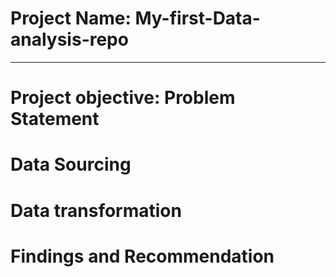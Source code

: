 # Project Name: My-first-Data-analysis-repo

----
# Project objective: Problem Statement




# Data Sourcing




# Data transformation




# Findings and Recommendation

